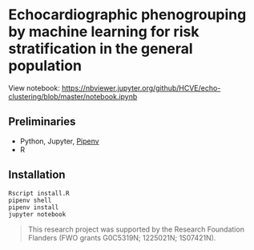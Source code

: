 # Echocardiographic phenogrouping by machine learning for risk stratification in the general population

View notebook: https://nbviewer.jupyter.org/github/HCVE/echo-clustering/blob/master/notebook.ipynb

## Preliminaries

- Python, Jupyter, [Pipenv](https://pipenv.pypa.io/en/latest/)
- R

## Installation

```
Rscript install.R
pipenv shell
pipenv install
jupyter notebook
```

> This research project was supported by the Research Foundation Flanders (FWO grants G0C5319N; 1225021N; 1S07421N).
